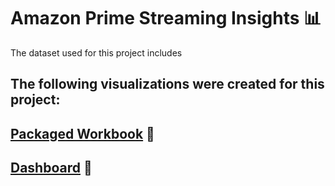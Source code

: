 # Amazon Prime Streaming Insights 📊

The dataset used for this project includes 

The following visualizations were created for this project:
- 


## [Packaged Workbook]() 📔

## [Dashboard]() 📔
